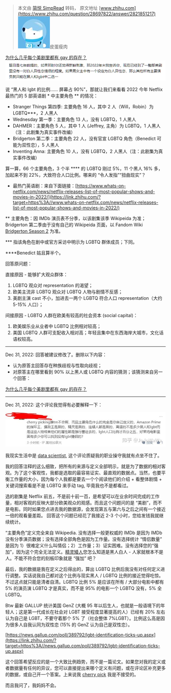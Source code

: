 > 本文由 [简悦 SimpRead](http://ksria.com/simpread/) 转码， 原文地址 [www.zhihu.com](https://www.zhihu.com/question/28697822/answer/2821851217) ![26725aa9602db156eaafd2cb68a4a816_MD5](../assets/26725aa9602db156eaafd2cb68a4a816_MD5.jpg)皮蛋瘦肉

[为什么几乎每个美剧里都有 gay 的存在？](https://www.zhihu.com/question/28697822/answer/2821816642)![af2840fafefa166f54db2a7ef7844d85_MD5](../assets/af2840fafefa166f54db2a7ef7844d85_MD5.png)

说 “黑人和 lgbt 的比例...... 屏幕占 90%”，那就让我们来看看 2022 今年 Netflix 最热门的 5 部英语剧 * 中主要角色 ** 的情况：

*   Stranger Things 第四季: 主要角色 16 人，其中 2 人（Will，Robin）为 LGBTQ***，2 人黑人
*   Wednesday 第一季：主要角色 13 人，没有 LGBTQ，1 人黑人
*   DAHMER：主要角色 5 人，其中 1 人 (Jeffrey, 主角）为 LGBTQ，1 人黑人 （注：此剧集为真实事件改编）
*   Bridgerton 第二季：主要角色 22 人，没有官宣 LGBTQ 角色（Benedict 可能为双性恋），5 人黑人
*   Inventing Anna: 主要角色 10 人，没有 LGBTQ，2 人黑人（注：此剧集为真实事件改编）

算一算，66 个主要角色，3 个半 **** 的 LGBTQ 刚过 5%，11 个黑人 16% 多，加起来不到 22%，大致符合人口比例。哪来的 “令人发指”“扭曲现实”？

* 最热门英语剧：来自下面链接：[https://www.whats-on-netflix.com/news/netflix-releases-list-of-most-popular-shows-and-movies-in-2022/](https://link.zhihu.com/?target=https%3A//www.whats-on-netflix.com/news/netflix-releases-list-of-most-popular-shows-and-movies-in-2022/)

** 主要角色：因 IMDb 演员表不分季，以该剧集该季 Wikipeida 为准；Bridgerton 第二季由于没有自己的 Wikipeida 页面，以 Fandom Wiki [Bridgerton Season 2](https://link.zhihu.com/?target=https%3A//bridgerton.fandom.com/wiki/Season_2) 为准。

*** 指该角色在剧中或官方采访中明示为 LGBTQ 群体成员；下同。

****Benedict 姑且算半个。

回答原问题：

直接原因 - 能够扩大观众群体：

1.  LGBTQ 观众对 representation 的渴望；
2.  欧美主流非 LGBTQ 观众对 LGBTQ 人物与剧情不反感；
3.  美剧主演 cast 不小，加进去一两个 LGBTQ 符合人口 representation（大约 5-15% 人口）；

间接原因 - LGBTQ 人群在欧美有较高的社会资本 (social capital)：

1.  欧美娱乐业从业者中 LGBTQ 比例相对较高；
2.  美国 LGBTQ 人群可支配收入相对高；年轻且集中在东西海岸大城市，文化话语权较高。

* * *

Dec 31, 2022: 回答被建议修改了。删除以下内容：

*   认为原答主回答存在种族歧视与性取向歧视；
*   对原答主在哪里看到 90% 以上黑人或 LGBTQ 内容的猜测；该猜测来自另一个回答：

[为什么几乎每个美剧里都有 gay 的存在？](https://www.zhihu.com/question/28697822/answer/2820165070)

* * *

Dec 31, 2022: 这个评论我觉得有必要解释一下：

![3a8f3dd49097611e64baed482b30034b_MD5](../assets/3a8f3dd49097611e64baed482b30034b_MD5.jpg)

我现实生活中是 [data scientist](https://www.zhihu.com/search?q=data%20scientist&search_source=Entity&hybrid_search_source=Entity&hybrid_search_extra=%7B%22sourceType%22%3A%22answer%22%2C%22sourceId%22%3A2821851217%7D), 这个评论质疑我的职业操守我就有点坐不住了。

我的回答注释的这么细致，把所有的来源与定义全部明示，就是为了数据的相对客观。为了这个客观性，我都是选取的最容易证实、最直观的数据点。当然，也要平衡工作量的大小，因为每个人我都是要去一个个阅读他们的介绍 + 看整体剧情 + 关键词搜索看是不是 LGBTQ 来手动 tag, 毕竟我也不是都看过。

选的剧集是 Netflix 前五，不是前十前一百，是希望可以在业余时间完成的工作量，相对客观的反映大部分欧美观众的观感。而且这个问题问的是 “美剧”，而不是电影。同时如果您点进去我的数据源，会发现第五与第六与之后之间有一个接近一倍的观看量差距。 回答这个问题已经花了我接近 2-3 个小时，您给发钱我就继续统计。

“主要角色”定义完全来自 Wikipedia. 没有选择一般更权威的 IMDb 是因为 IMDb 没有分季演员数据；没有选择全部角色是因为工作量。没有选择统计 “情侣数量” 是因为 1）很难定义什么叫情侣；2）工作量；3）证实困难。没有选择您的“强加”，因为这个完全无法定义。[精灵矮人](https://www.zhihu.com/search?q=%E7%B2%BE%E7%81%B5%E7%9F%AE%E4%BA%BA&search_source=Entity&hybrid_search_source=Entity&hybrid_search_extra=%7B%22sourceType%22%3A%22answer%22%2C%22sourceId%22%3A2821851217%7D)您怎么知道是黑人白人 - 人家就根本不是人。不能不符合您的刻板印象就是 “强加” 吧？

最后，我的数据是我在定义之后得出的，算出 LGBTQ 比例后我没有对任何定义进行调整。实话说我自己都对这个比例与现实黑人 / LGBTQ 比例的接近觉得吃惊。不过这点就只能是清者自清。LGBTQ 比例 5% 是应该在所有 / 大部分电影中都有 5% 的演员演 LGBTQ 才是真实，而不是 95% 的电影一个 LGBTQ 没有，5% 全 LGBTQ。

Btw 最新 GALLUP 统计美国 GenZ (大概 95 年以后生人，也就是一般语境下的年轻人；这是第一代成长在社会对 LGBT 接受程度显著提高的人）已经有 20% 左右认为自己是 LGBT，不要守着那个 5% 了（社会整体 7%LGBT）。比例这么高是因为很多人自我认同为双性恋 (15% 的 GenZ 认为自己是双性恋）。

[https://news.gallup.com/poll/389792/lgbt-identification-ticks-up.aspx](https://link.zhihu.com/?target=https%3A//news.gallup.com/poll/389792/lgbt-identification-ticks-up.aspx)

这个回答希望反应的是一个大致比例趋势，而不是一篇论文。如果您对我的定义或者数据量有任何的异议，您可以直接提出来哪个定义有问题，或在评论区补充更多的数据，或自己开一个答案。上来说我 [cherry pick](https://www.zhihu.com/search?q=cherry%20pick&search_source=Entity&hybrid_search_source=Entity&hybrid_search_extra=%7B%22sourceType%22%3A%22answer%22%2C%22sourceId%22%3A2821851217%7D) 我是不接受的。

而且我问了，我妈妈不会。